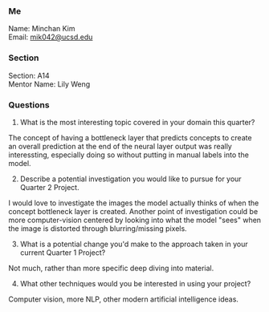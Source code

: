### Me
Name: Minchan Kim \
Email: mik042@ucsd.edu

### Section
Section: A14 \
Mentor Name: Lily Weng

### Questions
1. What is the most interesting topic covered in your domain this quarter?

The concept of having a bottleneck layer that predicts concepts to create an overall prediction at the end of the neural layer output was really interessting, especially doing so without putting in manual labels into the model.

2. Describe a potential investigation you would like to pursue for your Quarter 2 Project.

I would love to investigate the images the model actually thinks of when the concept bottleneck layer is created. Another point of investigation could be more computer-vision centered by looking into what the model "sees" when the image is distorted through blurring/missing pixels.

3. What is a potential change you'd make to the approach taken in your current Quarter 1 Project?

Not much, rather than more specific deep diving into material.

4. What other techniques would you be interested in using your project?

Computer vision, more NLP, other modern artificial intelligence ideas.
